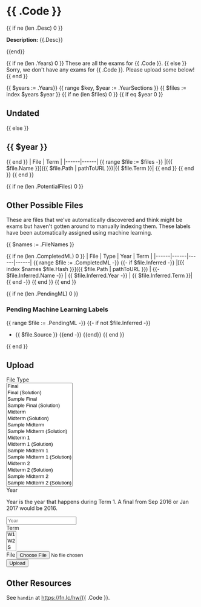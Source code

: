 <style>
th:first-child { width: 100000px; }
</style>

# {{ .Code }}
{{ if ne (len .Desc) 0 }}
<p><strong>Description:</strong> {{.Desc}}</p>
{{end}}

{{ if ne (len .Years) 0 }}
These are all the exams for {{ .Code }}.
{{ else }}
Sorry, we don't have any exams for {{ .Code }}. Please upload some below!
{{ end }}

{{ $years := .Years}}
{{ range $key, $year := .YearSections }}
{{ $files := index $years $year }}
{{ if ne (len $files) 0 }}
{{ if eq $year 0 }}
## Undated
{{ else }}
## {{ $year }}
{{ end }}
| File | Term |
|------|------|
{{ range $file := $files -}}
|[{{ $file.Name }}]({{ $file.Path | pathToURL }})|{{ $file.Term }}|
{{ end }}
{{ end }}
{{ end }}

{{ if ne (len .PotentialFiles) 0 }}
## Other Possible Files

These are files that we've automatically discovered and think might be exams but
haven't gotten around to manually indexing them. These labels have been
automatically assigned using machine learning.

{{ $names := .FileNames }}

{{ if ne (len .CompletedML) 0 }}
| File | Type | Year | Term |
|------|------|------|------|
{{ range $file := .CompletedML -}}
{{- if $file.Inferred -}}
|[{{ index $names $file.Hash }}]({{ $file.Path | pathToURL }}) |
{{- $file.Inferred.Name -}}
| {{ $file.Inferred.Year -}}
| {{ $file.Inferred.Term }}|
{{ end -}}
{{ end }}
{{ end }}

{{ if ne (len .PendingML) 0 }}
### Pending Machine Learning Labels

{{ range $file := .PendingML -}}
{{- if not $file.Inferred -}}
* {{ $file.Source }}
{{end -}}
{{end}}
{{ end }}

{{ end }}

## Upload

<style>input#shouldbeempty{display:none;}</style>
<form method="POST" action="/upload?course={{.Code}}" enctype="multipart/form-data">
  <div class="form-group">
    <label for="name">File Type</label>
    <br>
    <select id="name" name="name" size="16">
      <option>Final</option>
      <option>Final (Solution)</option>
      <option>Sample Final</option>
      <option>Sample Final (Solution)</option>
      <option>Midterm</option>
      <option>Midterm (Solution)</option>
      <option>Sample Midterm</option>
      <option>Sample Midterm (Solution)</option>
      <option>Midterm 1</option>
      <option>Midterm 1 (Solution)</option>
      <option>Sample Midterm 1</option>
      <option>Sample Midterm 1 (Solution)</option>
      <option>Midterm 2</option>
      <option>Midterm 2 (Solution)</option>
      <option>Sample Midterm 2</option>
      <option>Sample Midterm 2 (Solution)</option>
    </select>
  </div>
  <div class="form-group">
    <label for="year">Year</label>
    <p class="help-block">Year is the year that happens during Term 1. A final
    from Sep 2016 or Jan 2017 would be 2016.</p>
    <input type="number" class="form-control" id="year" name="year" placeholder="Year">
  </div>
  <div class="form-group">
    <label for="term">Term</label>
    <br>
    <select id="term" size="3" name="term">
      <option>W1</option>
      <option>W2</option>
      <option>S</option>
    </select>
  </div>
  <div class="form-group">
    <label for="exam">File</label>
    <input type="file" id="exam" name="exam">
  </div>
  <input type="text" id="shouldbeempty" name="shouldbeempty">
  <button type="submit" class="btn btn-default">Upload</button>
</form>


## Other Resources

See `handin` at https://fn.lc/hw/{{ .Code }}.


